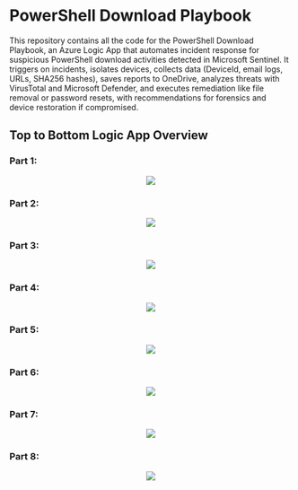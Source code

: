 # PowerShell Download Playbook
This repository contains all the code for the PowerShell Download Playbook, an Azure Logic App that automates incident response for suspicious PowerShell download activities detected in Microsoft Sentinel. It triggers on incidents, isolates devices, collects data (DeviceId, email logs, URLs, SHA256 hashes), saves reports to OneDrive, analyzes threats with VirusTotal and Microsoft Defender, and executes remediation like file removal or password resets, with recommendations for forensics and device restoration if compromised.

## Top to Bottom Logic App Overview

### Part 1:
<p align="center">
  <img src="images/img1.PNG" />
</p>

### Part 2:
<p align="center">
  <img src="images/img2.PNG" />
</p>

### Part 3:
<p align="center">
  <img src="images/img3.PNG" />
</p>

### Part 4:
<p align="center">
  <img src="images/img4.PNG" />
</p>

### Part 5:
<p align="center">
  <img src="images/img5.PNG" />
</p>

### Part 6:
<p align="center">
  <img src="images/img6.PNG" />
</p>

### Part 7:
<p align="center">
  <img src="images/img7.PNG" />
</p>

### Part 8:
<p align="center">
  <img src="images/img8.PNG" />
</p>
